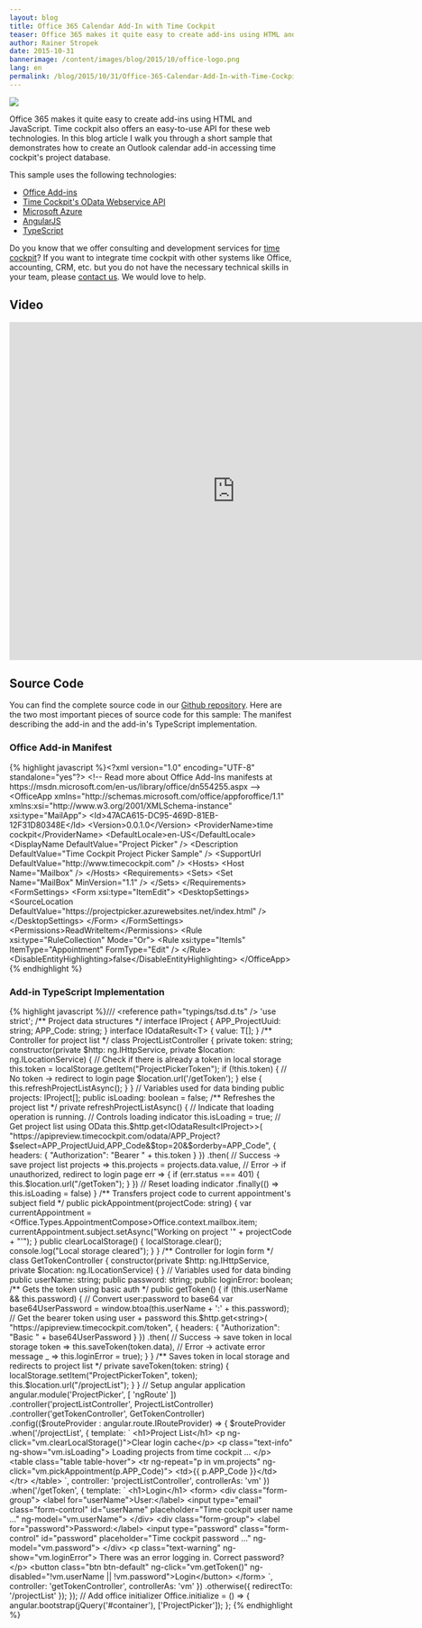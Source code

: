 ```yaml
---
layout: blog
title: Office 365 Calendar Add-In with Time Cockpit
teaser: Office 365 makes it quite easy to create add-ins using HTML and JavaScript. Time cockpit also offers an easy-to-use API for these web technologies. In this blog article I walk you through a short sample that demonstrates how to create an Outlook calendar add-in accessing time cockpit's project database.
author: Rainer Stropek
date: 2015-10-31
bannerimage: /content/images/blog/2015/10/office-logo.png
lang: en
permalink: /blog/2015/10/31/Office-365-Calendar-Add-In-with-Time-Cockpit
---
```


<p xmlns="http://www.w3.org/1999/xhtml">
  <img src="{{site.baseurl}}/content/images/blog/2015/10/office365-addin-timecockpit.png" />
</p><p xmlns="http://www.w3.org/1999/xhtml">Office 365 makes it quite easy to create add-ins using HTML and JavaScript. Time cockpit also offers an easy-to-use API for these web technologies. In this blog article I walk you through a short sample that demonstrates how to create an Outlook calendar add-in accessing time cockpit's project database.</p><p xmlns="http://www.w3.org/1999/xhtml">This sample uses the following technologies:</p><ul xmlns="http://www.w3.org/1999/xhtml">
  <li>
    <a href="https://msdn.microsoft.com/en-us/library/office/jj220060.aspx" target="_blank">Office Add-ins</a>
  </li>
  <li>
    <a href="https://help.timecockpit.com/?topic=html/5d6e34c5-3b08-4fa4-baa0-45eb707b6b78.htm" target="_blank">Time Cockpit's OData Webservice API</a>
  </li>
  <li>
    <a href="https://azure.microsoft.com/" target="_blank">Microsoft Azure</a>
  </li>
  <li>
    <a href="https://angularjs.org/" target="_blank">AngularJS</a>
  </li>
  <li>
    <a href="http://www.typescriptlang.org/" target="_blank">TypeScript</a>
  </li>
</ul><p class="showcase" xmlns="http://www.w3.org/1999/xhtml">Do you know that we offer consulting and development services for <a href="http://www.timecockpit.com" target="_blank">time cockpit</a>? If you want to integrate time cockpit with other systems like Office, accounting, CRM, etc. but you do not have the necessary technical skills in your team, please <a href="~/help-support/contact-us" target="_blank">contact us</a>. We would love to help.</p><h2 xmlns="http://www.w3.org/1999/xhtml">Video</h2><div class="videoWrapper" xmlns="http://www.w3.org/1999/xhtml">
  <iframe width="800" height="600" src="https://www.youtube.com/embed/bSmREYWGJvc?rel=0" frameborder="0" allowfullscreen="allowfullscreen"></iframe>
</div><h2 xmlns="http://www.w3.org/1999/xhtml">Source Code</h2><div xmlns="http://www.w3.org/1999/xhtml">You can find the complete source code in our <a href="https://github.com/software-architects/TimeCockpit.Scripts/tree/master/Timecockpit.AngularOutlookPlugin" target="_blank">Github repository</a>. Here are the two most important pieces of source code for this sample: The manifest describing the add-in and the add-in's TypeScript implementation.</div><h3 xmlns="http://www.w3.org/1999/xhtml">Office Add-in Manifest</h3><div xmlns="http://www.w3.org/1999/xhtml">
  {% highlight javascript %}&lt;?xml version=&quot;1.0&quot; encoding=&quot;UTF-8&quot; standalone=&quot;yes&quot;?&gt;&#xD;&#xA;  &lt;!-- Read more about Office Add-Ins manifests at https://msdn.microsoft.com/en-us/library/office/dn554255.aspx --&gt;&#xD;&#xA;  &lt;OfficeApp xmlns=&quot;http://schemas.microsoft.com/office/appforoffice/1.1&quot; xmlns:xsi=&quot;http://www.w3.org/2001/XMLSchema-instance&quot; xsi:type=&quot;MailApp&quot;&gt;&#xD;&#xA;    &lt;Id&gt;47ACA615-DC95-469D-81EB-12F31D80348E&lt;/Id&gt;&#xD;&#xA;    &lt;Version&gt;0.0.1.0&lt;/Version&gt;&#xD;&#xA;    &lt;ProviderName&gt;time cockpit&lt;/ProviderName&gt;&#xD;&#xA;    &lt;DefaultLocale&gt;en-US&lt;/DefaultLocale&gt;&#xD;&#xA;    &lt;DisplayName DefaultValue=&quot;Project Picker&quot; /&gt;&#xD;&#xA;    &lt;Description DefaultValue=&quot;Time Cockpit Project Picker Sample&quot; /&gt;&#xD;&#xA;    &lt;SupportUrl DefaultValue=&quot;http://www.timecockpit.com&quot; /&gt;&#xD;&#xA;    &lt;Hosts&gt;&#xD;&#xA;      &lt;Host Name=&quot;Mailbox&quot; /&gt;&#xD;&#xA;    &lt;/Hosts&gt;&#xD;&#xA;    &lt;Requirements&gt;&#xD;&#xA;      &lt;Sets&gt;&#xD;&#xA;        &lt;Set Name=&quot;MailBox&quot; MinVersion=&quot;1.1&quot; /&gt;&#xD;&#xA;      &lt;/Sets&gt;&#xD;&#xA;    &lt;/Requirements&gt;&#xD;&#xA;    &lt;FormSettings&gt;&#xD;&#xA;      &lt;Form xsi:type=&quot;ItemEdit&quot;&gt;&#xD;&#xA;        &lt;DesktopSettings&gt;&#xD;&#xA;          &lt;SourceLocation DefaultValue=&quot;https://projectpicker.azurewebsites.net/index.html&quot; /&gt;&#xD;&#xA;        &lt;/DesktopSettings&gt;&#xD;&#xA;      &lt;/Form&gt;&#xD;&#xA;    &lt;/FormSettings&gt;&#xD;&#xA;    &lt;Permissions&gt;ReadWriteItem&lt;/Permissions&gt;&#xD;&#xA;    &lt;Rule xsi:type=&quot;RuleCollection&quot; Mode=&quot;Or&quot;&gt;&#xD;&#xA;      &lt;Rule xsi:type=&quot;ItemIs&quot; ItemType=&quot;Appointment&quot; FormType=&quot;Edit&quot; /&gt;&#xD;&#xA;    &lt;/Rule&gt;&#xD;&#xA;    &lt;DisableEntityHighlighting&gt;false&lt;/DisableEntityHighlighting&gt;&#xD;&#xA;  &lt;/OfficeApp&gt;{% endhighlight %}
</div><h3 xmlns="http://www.w3.org/1999/xhtml">Add-in TypeScript Implementation</h3><div xmlns="http://www.w3.org/1999/xhtml">
  {% highlight javascript %}/// &lt;reference path=&quot;typings/tsd.d.ts&quot; /&gt;&#xD;&#xA;&#xD;&#xA;'use strict';&#xD;&#xA;&#xD;&#xA;/** Project data structures */&#xD;&#xA;interface IProject {&#xD;&#xA;&#x9;APP_ProjectUuid: string;&#xD;&#xA;&#x9;APP_Code: string;&#xD;&#xA;}&#xD;&#xA;interface IOdataResult&lt;T&gt; {&#xD;&#xA;&#x9;value: T[];&#xD;&#xA;}&#xD;&#xA;&#xD;&#xA;/** Controller for project list */&#xD;&#xA;class ProjectListController {&#xD;&#xA;&#x9;private token: string;&#xD;&#xA;&#xD;&#xA;&#x9;constructor(private $http: ng.IHttpService, private $location: ng.ILocationService) {&#xD;&#xA;&#x9;&#x9;// Check if there is already a token in local storage&#xD;&#xA;&#x9;&#x9;this.token = localStorage.getItem(&quot;ProjectPickerToken&quot;);&#xD;&#xA;&#x9;&#x9;if (!this.token) {&#xD;&#xA;&#x9;&#x9;&#x9;// No token -&gt; redirect to login page&#xD;&#xA;&#x9;&#x9;&#x9;$location.url('/getToken');&#xD;&#xA;&#x9;&#x9;} else {&#xD;&#xA;&#x9;&#x9;&#x9;this.refreshProjectListAsync();&#xD;&#xA;&#x9;&#x9;}&#xD;&#xA;&#x9;}&#xD;&#xA;&#xD;&#xA;&#x9;// Variables used for data binding&#x9;&#xD;&#xA;&#x9;public projects: IProject[];&#xD;&#xA;&#x9;public isLoading: boolean = false;&#xD;&#xA;&#x9;&#xD;&#xA;&#x9;/** Refreshes the project list */&#xD;&#xA;&#x9;private refreshProjectListAsync() {&#xD;&#xA;&#x9;&#x9;// Indicate that loading operation is running.&#xD;&#xA;&#x9;&#x9;// Controls loading indicator&#xD;&#xA;&#x9;&#x9;this.isLoading = true;&#xD;&#xA;&#x9;&#x9;&#xD;&#xA;&#x9;&#x9;// Get project list using OData&#xD;&#xA;&#x9;&#x9;this.$http.get&lt;IOdataResult&lt;IProject&gt;&gt;(&#xD;&#xA;&#x9;&#x9;&#x9;&quot;https://apipreview.timecockpit.com/odata/APP_Project?$select=APP_ProjectUuid,APP_Code&amp;$top=20&amp;$orderby=APP_Code&quot;,&#xD;&#xA;&#x9;&#x9;&#x9;{ headers: { &quot;Authorization&quot;: &quot;Bearer &quot; + this.token } })&#xD;&#xA;&#x9;&#x9;&#x9;.then(&#xD;&#xA;&#x9;&#x9;&#x9;&#x9;// Success -&gt; save project list&#xD;&#xA;&#x9;&#x9;&#x9;&#x9;projects =&gt; this.projects = projects.data.value,&#xD;&#xA;&#x9;&#x9;&#x9;&#x9;// Error -&gt; if unauthorized, redirect to login page&#xD;&#xA;&#x9;&#x9;&#x9;&#x9;err =&gt; { if (err.status === 401) { this.$location.url(&quot;/getToken&quot;); } })&#xD;&#xA;&#x9;&#x9;&#x9;// Reset loading indicator&#xD;&#xA;&#x9;&#x9;&#x9;.finally(() =&gt; this.isLoading = false)&#xD;&#xA;&#x9;}&#xD;&#xA;&#x9;&#xD;&#xA;&#x9;/** Transfers project code to current appointment's subject field */&#xD;&#xA;&#x9;public pickAppointment(projectCode: string) {&#xD;&#xA;&#x9;&#x9;var currentAppointment = &lt;Office.Types.AppointmentCompose&gt;Office.context.mailbox.item;&#xD;&#xA;&#x9;&#x9;currentAppointment.subject.setAsync(&quot;Working on project '&quot; + projectCode + &quot;'&quot;);&#xD;&#xA;&#x9;}&#xD;&#xA;&#x9;&#xD;&#xA;&#x9;public clearLocalStorage() {&#xD;&#xA;&#x9;&#x9;localStorage.clear();&#xD;&#xA;&#x9;&#x9;console.log(&quot;Local storage cleared&quot;);&#xD;&#xA;&#x9;}&#xD;&#xA;}&#xD;&#xA;&#xD;&#xA;/** Controller for login form */&#xD;&#xA;class GetTokenController {&#xD;&#xA;&#x9;constructor(private $http: ng.IHttpService, private $location: ng.ILocationService) {&#xD;&#xA;&#x9;}&#xD;&#xA;&#x9;&#xD;&#xA;&#x9;// Variables used for data binding&#x9;&#xD;&#xA;&#x9;public userName: string;&#xD;&#xA;&#x9;public password: string;&#xD;&#xA;&#x9;public loginError: boolean;&#xD;&#xA;&#x9;&#xD;&#xA;&#x9;/** Gets the token using basic auth */&#xD;&#xA;&#x9;public getToken() {&#xD;&#xA;&#x9;&#x9;if (this.userName &amp;&amp; this.password) {&#xD;&#xA;&#x9;&#x9;&#x9;// Convert user:password to base64&#xD;&#xA;&#x9;&#x9;&#x9;var base64UserPassword = window.btoa(this.userName + ':' + this.password);&#xD;&#xA;&#x9;&#x9;&#x9;&#xD;&#xA;&#x9;&#x9;&#x9;// Get the bearer token using user + password&#xD;&#xA;&#x9;&#x9;&#x9;this.$http.get&lt;string&gt;(&#xD;&#xA;&#x9;&#x9;&#x9;&#x9;&quot;https://apipreview.timecockpit.com/token&quot;, &#xD;&#xA;&#x9;&#x9;&#x9;&#x9;{ headers: { &quot;Authorization&quot;: &quot;Basic &quot; + base64UserPassword } })&#xD;&#xA;&#x9;&#x9;&#x9;&#x9;.then(&#xD;&#xA;&#x9;&#x9;&#x9;&#x9;&#x9;// Success -&gt; save token in local storage&#xD;&#xA;&#x9;&#x9;&#x9;&#x9;&#x9;token =&gt; this.saveToken(token.data), &#xD;&#xA;&#x9;&#x9;&#x9;&#x9;&#x9;// Error -&gt; activate error message&#xD;&#xA;&#x9;&#x9;&#x9;&#x9;&#x9;_ =&gt; this.loginError = true);&#xD;&#xA;&#x9;&#x9;}&#xD;&#xA;&#x9;}&#xD;&#xA;&#x9;&#xD;&#xA;&#x9;/** Saves token in local storage and redirects to project list */&#xD;&#xA;&#x9;private saveToken(token: string) {&#xD;&#xA;&#x9;&#x9;localStorage.setItem(&quot;ProjectPickerToken&quot;, token);&#xD;&#xA;&#x9;&#x9;this.$location.url(&quot;/projectList&quot;);&#xD;&#xA;&#x9;}&#xD;&#xA;}&#xD;&#xA;&#xD;&#xA;// Setup angular application&#xD;&#xA;angular.module('ProjectPicker', [ 'ngRoute' ])&#xD;&#xA;&#x9;.controller('projectListController', ProjectListController)&#xD;&#xA;&#x9;.controller('getTokenController', GetTokenController)&#xD;&#xA;&#x9;.config(($routeProvider : angular.route.IRouteProvider) =&gt; {&#xD;&#xA;&#x9;&#x9;$routeProvider&#xD;&#xA;&#x9;&#x9;&#x9;.when('/projectList', { &#xD;&#xA;&#x9;&#x9;&#x9;&#x9;template: `&#xD;&#xA;&#x9;&#x9;&#x9;&#x9;&lt;h1&gt;Project List&lt;/h1&gt;&#xD;&#xA;&#x9;&#x9;&#x9;&#x9;&lt;p ng-click=&quot;vm.clearLocalStorage()&quot;&gt;Clear login cache&lt;/p&gt;&#xD;&#xA;&#x9;&#x9;&#x9;&#x9;&lt;p class=&quot;text-info&quot; ng-show=&quot;vm.isLoading&quot;&gt;&#xD;&#xA;&#x9;&#x9;&#x9;&#x9;&#x9;Loading projects from time cockpit ...&#xD;&#xA;&#x9;&#x9;&#x9;&#x9;&lt;/p&gt;&#xD;&#xA;&#x9;&#x9;&#x9;&#x9;&lt;table class=&quot;table table-hover&quot;&gt;&#xD;&#xA;&#x9;&#x9;&#x9;&#x9;&#x9;&lt;tr ng-repeat=&quot;p in vm.projects&quot;&#xD;&#xA;&#x9;&#x9;&#x9;&#x9;&#x9;    ng-click=&quot;vm.pickAppointment(p.APP_Code)&quot;&gt;&#xD;&#xA;&#x9;&#x9;&#x9;&#x9;&#x9;&#x9;&lt;td&gt;{{ p.APP_Code }}&lt;/td&gt;&#xD;&#xA;&#x9;&#x9;&#x9;&#x9;&#x9;&lt;/tr&gt;&#xD;&#xA;&#x9;&#x9;&#x9;&#x9;&lt;/table&gt;&#xD;&#xA;&#x9;&#x9;&#x9;&#x9;`,&#xD;&#xA;&#x9;&#x9;&#x9;&#x9;controller: 'projectListController',&#xD;&#xA;&#x9;&#x9;&#x9;&#x9;controllerAs: 'vm'&#xD;&#xA;&#x9;&#x9;&#x9;})&#xD;&#xA;&#x9;&#x9;&#x9;.when('/getToken', { &#xD;&#xA;&#x9;&#x9;&#x9;&#x9;template: `&#xD;&#xA;&#x9;&#x9;&#x9;&#x9;&lt;h1&gt;Login&lt;/h1&gt;&#xD;&#xA;&#x9;&#x9;&#x9;&#x9;&lt;form&gt;&#xD;&#xA;&#x9;&#x9;&#x9;&#x9;&#x9;&lt;div class=&quot;form-group&quot;&gt;&#xD;&#xA;&#x9;&#x9;&#x9;&#x9;&#x9;&#x9;&lt;label for=&quot;userName&quot;&gt;User:&lt;/label&gt;&#xD;&#xA;&#x9;&#x9;&#x9;&#x9;&#x9;&#x9;&lt;input type=&quot;email&quot; class=&quot;form-control&quot; id=&quot;userName&quot; &#xD;&#xA;&#x9;&#x9;&#x9;&#x9;&#x9;&#x9;       placeholder=&quot;Time cockpit user name ...&quot;&#xD;&#xA;&#x9;&#x9;&#x9;&#x9;&#x9;&#x9;&#x9;   ng-model=&quot;vm.userName&quot;&gt;&#xD;&#xA;&#x9;&#x9;&#x9;&#x9;&#x9;&lt;/div&gt;&#xD;&#xA;&#x9;&#x9;&#x9;&#x9;&#x9;&lt;div class=&quot;form-group&quot;&gt;&#xD;&#xA;&#x9;&#x9;&#x9;&#x9;&#x9;&#x9;&lt;label for=&quot;password&quot;&gt;Password:&lt;/label&gt;&#xD;&#xA;&#x9;&#x9;&#x9;&#x9;&#x9;&#x9;&lt;input type=&quot;password&quot; class=&quot;form-control&quot; id=&quot;password&quot; &#xD;&#xA;&#x9;&#x9;&#x9;&#x9;&#x9;&#x9;       placeholder=&quot;Time cockpit password ...&quot;&#xD;&#xA;&#x9;&#x9;&#x9;&#x9;&#x9;&#x9;&#x9;   ng-model=&quot;vm.password&quot;&gt;&#xD;&#xA;&#x9;&#x9;&#x9;&#x9;&#x9;&lt;/div&gt;&#xD;&#xA;&#x9;&#x9;&#x9;&#x9;&#x9;&lt;p class=&quot;text-warning&quot; ng-show=&quot;vm.loginError&quot;&gt;&#xD;&#xA;&#x9;&#x9;&#x9;&#x9;&#x9;&#x9;There was an error logging in. Correct password?&#xD;&#xA;&#x9;&#x9;&#x9;&#x9;&#x9;&lt;/p&gt;&#xD;&#xA;&#x9;&#x9;&#x9;&#x9;&#x9;&lt;button class=&quot;btn btn-default&quot; ng-click=&quot;vm.getToken()&quot;&#xD;&#xA;&#x9;&#x9;&#x9;&#x9;&#x9;&#x9;    ng-disabled=&quot;!vm.userName || !vm.password&quot;&gt;Login&lt;/button&gt;&#xD;&#xA;&#x9;&#x9;&#x9;&#x9;&lt;/form&gt;&#xD;&#xA;&#x9;&#x9;&#x9;&#x9;`,&#xD;&#xA;&#x9;&#x9;&#x9;&#x9;controller: 'getTokenController',&#xD;&#xA;&#x9;&#x9;&#x9;&#x9;controllerAs: 'vm'&#xD;&#xA;&#x9;&#x9;&#x9;})&#xD;&#xA;&#x9;&#x9;&#x9;.otherwise({ redirectTo: '/projectList' });&#xD;&#xA;&#x9;});&#xD;&#xA;&#xD;&#xA;&#x9;// Add office initializer&#xD;&#xA;&#x9;Office.initialize = () =&gt; {&#xD;&#xA;&#x9;&#x9;angular.bootstrap(jQuery('#container'), ['ProjectPicker']);&#xD;&#xA;&#x9;};&#xD;&#xA;{% endhighlight %}
</div>